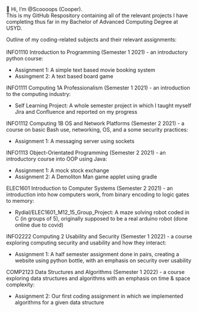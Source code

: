 👋 Hi, I’m @Scoooops (Cooper). \
This is my GitHub Respository containing all of the relevant projects I have completing thus far in my Bachelor of Advanced Computing Degree at USYD.

Outline of my coding-related subjects and their relevant assignments:\
\
INFO1110 Introduction to Programming (Semester 1 2021) - an introductory python course:
- Assignment 1: A simple text based movie booking system
- Assingment 2: A text based board game

INFO1111 Computing 1A Professionalism (Semester 1 2021) - an introduction to the computing industry:
- Self Learning Project: A whole semester project in which I taught myself Jira and Confluence and reported on my progress

INFO1112 Computing 1B OS and Network Platforms (Semester 2 2021) - a course on basic Bash use, networking, OS, and a some security practices:
- Assignment 1: A messaging server using sockets

INFO1113 Object-Orientated Programming (Semester 2 2021) - an introductory course into OOP using Java:
- Assignment 1: A mock stock exchange
- Assignment 2: A Demoliton Man game applet using gradle

ELEC1601 Introduction to Computer Systems (Semester 2 2021) - an introduction into how computers work, from binary encoding to logic gates to memory:
- Rydial/ELEC1601_M12_15_Group_Project: A maze solving robot coded in C (in groups of 5), originally supposed to be a real arduino robot (done online due to covid)

INFO2222 Computing 2 Usability and Security (Semester 1 2022) - a course exploring computing security and usability and how they interact:
- Assignment 1: A half semester assignment done in pairs, creating a website using python bottle, with an emphasis on security over usability

COMP2123 Data Structures and Algorithms (Semester 1 2022) - a course exploring data structures and algorithms with an emphasis on time & space complexity:
- Assignment 2: Our first coding assignment in which we implemented algorithms for a given data structure
